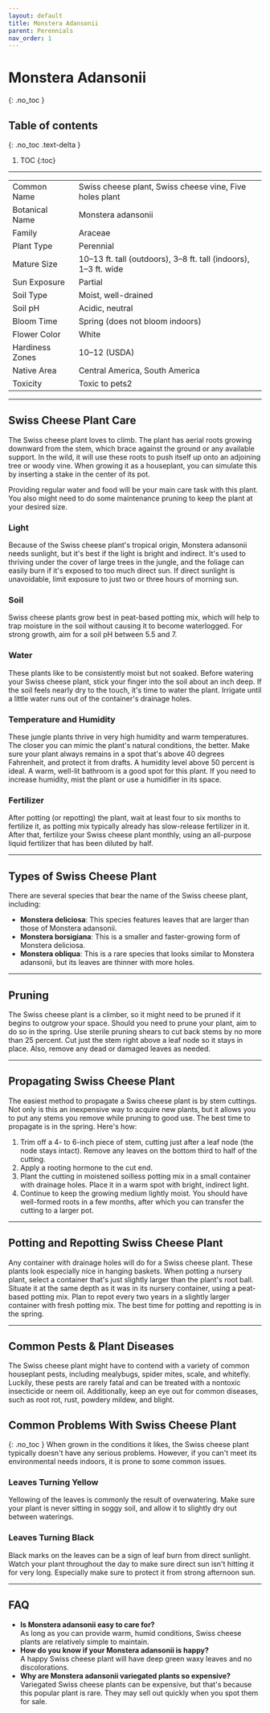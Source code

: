 ```yaml
---
layout: default
title: Monstera Adansonii
parent: Perennials
nav_order: 1
---
```


# Monstera Adansonii
{: .no_toc }

## Table of contents
{: .no_toc .text-delta }

1. TOC
{:toc}

---

|                 |                                                                 |
|-----------------|-----------------------------------------------------------------|
| Common Name     | Swiss cheese plant, Swiss cheese vine, Five holes plant         |
| Botanical Name  | Monstera adansonii                                              |
| Family          | Araceae                                                         |
| Plant Type      | Perennial                                                       |
| Mature Size     | 10–13 ft. tall (outdoors), 3–8 ft. tall (indoors), 1–3 ft. wide |
| Sun Exposure    | Partial                                                         |
| Soil Type       | Moist, well-drained                                             |
| Soil pH         | Acidic, neutral                                                 |
| Bloom Time      | Spring (does not bloom indoors)                                 |
| Flower Color    | White                                                           |
| Hardiness Zones | 10–12 (USDA)                                                    |
| Native Area     | Central America, South America                                  |
| Toxicity        | Toxic to pets2                                                  |

***

## Swiss Cheese Plant Care
The Swiss cheese plant loves to climb. The plant has aerial roots growing downward from the stem, which brace against the ground or any available support. In the wild, it will use these roots to push itself up onto an adjoining tree or woody vine. When growing it as a houseplant, you can simulate this by inserting a stake in the center of its pot.

Providing regular water and food will be your main care task with this plant. You also might need to do some maintenance pruning to keep the plant at your desired size.

### Light
Because of the Swiss cheese plant's tropical origin, Monstera adansonii needs sunlight, but it's best if the light is bright and indirect. It's used to thriving under the cover of large trees in the jungle, and the foliage can easily burn if it's exposed to too much direct sun. If direct sunlight is unavoidable, limit exposure to just two or three hours of morning sun.

### Soil
Swiss cheese plants grow best in peat-based potting mix, which will help to trap moisture in the soil without causing it to become waterlogged. For strong growth, aim for a soil pH between 5.5 and 7.

### Water
These plants like to be consistently moist but not soaked. Before watering your Swiss cheese plant, stick your finger into the soil about an inch deep. If the soil feels nearly dry to the touch, it's time to water the plant. Irrigate until a little water runs out of the container's drainage holes.

### Temperature and Humidity
These jungle plants thrive in very high humidity and warm temperatures. The closer you can mimic the plant's natural conditions, the better. Make sure your plant always remains in a spot that's above 40 degrees Fahrenheit, and protect it from drafts. A humidity level above 50 percent is ideal. A warm, well-lit bathroom is a good spot for this plant. If you need to increase humidity, mist the plant or use a humidifier in its space.

### Fertilizer
After potting (or repotting) the plant, wait at least four to six months to fertilize it, as potting mix typically already has slow-release fertilizer in it. After that, fertilize your Swiss cheese plant monthly, using an all-purpose liquid fertilizer that has been diluted by half.

***

## Types of Swiss Cheese Plant
There are several species that bear the name of the Swiss cheese plant, including:
* **Monstera deliciosa**: This species features leaves that are larger than those of Monstera adansonii.
* **Monstera borsigiana**: This is a smaller and faster-growing form of Monstera deliciosa.
* **Monstera obliqua**: This is a rare species that looks similar to Monstera adansonii, but its leaves are thinner with more holes.

***

## Pruning
The Swiss cheese plant is a climber, so it might need to be pruned if it begins to outgrow your space. Should you need to prune your plant, aim to do so in the spring. Use sterile pruning shears to cut back stems by no more than 25 percent. Cut just the stem right above a leaf node so it stays in place. Also, remove any dead or damaged leaves as needed.

***

## Propagating Swiss Cheese Plant
The easiest method to propagate a Swiss cheese plant is by stem cuttings. Not only is this an inexpensive way to acquire new plants, but it allows you to put any stems you remove while pruning to good use. The best time to propagate is in the spring. Here's how:
1. Trim off a 4- to 6-inch piece of stem, cutting just after a leaf node (the node stays intact). Remove any leaves on the bottom third to half of the cutting.
2. Apply a rooting hormone to the cut end.
3. Plant the cutting in moistened soilless potting mix in a small container with drainage holes. Place it in a warm spot with bright, indirect light.
4. Continue to keep the growing medium lightly moist. You should have well-formed roots in a few months, after which you can transfer the cutting to a larger pot.

***

## Potting and Repotting Swiss Cheese Plant
Any container with drainage holes will do for a Swiss cheese plant. These plants look especially nice in hanging baskets. When potting a nursery plant, select a container that's just slightly larger than the plant's root ball. Situate it at the same depth as it was in its nursery container, using a peat-based potting mix. Plan to repot every two years in a slightly larger container with fresh potting mix. The best time for potting and repotting is in the spring.

***

## Common Pests & Plant Diseases
The Swiss cheese plant might have to contend with a variety of common houseplant pests, including mealybugs, spider mites, scale, and whitefly. Luckily, these pests are rarely fatal and can be treated with a nontoxic insecticide or neem oil. Additionally, keep an eye out for common diseases, such as root rot, rust, powdery mildew, and blight.

## Common Problems With Swiss Cheese Plant
{: .no_toc }
When grown in the conditions it likes, the Swiss cheese plant typically doesn't have any serious problems. However, if you can't meet its environmental needs indoors, it is prone to some common issues.

### Leaves Turning Yellow
Yellowing of the leaves is commonly the result of overwatering. Make sure your plant is never sitting in soggy soil, and allow it to slightly dry out between waterings.

### Leaves Turning Black
Black marks on the leaves can be a sign of leaf burn from direct sunlight. Watch your plant throughout the day to make sure direct sun isn't hitting it for very long. Especially make sure to protect it from strong afternoon sun.

***

## FAQ
* **Is Monstera adansonii easy to care for?**<br>
As long as you can provide warm, humid conditions, Swiss cheese plants are relatively simple to maintain.
* **How do you know if your Monstera adansonii is happy?**<br>
A happy Swiss cheese plant will have deep green waxy leaves and no discolorations.
* **Why are Monstera adansonii variegated plants so expensive?**<br>
Variegated Swiss cheese plants can be expensive, but that's because this popular plant is rare. They may sell out quickly when you spot them for sale.
